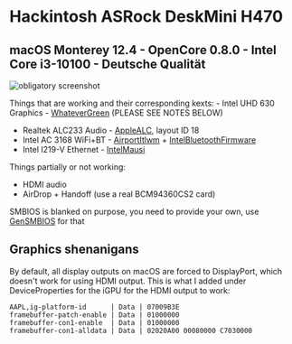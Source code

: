 # Hackintosh ASRock DeskMini H470
## macOS Monterey 12.4 - OpenCore 0.8.0 - Intel Core i3-10100 - Deutsche Qualität

![obligatory screenshot](/images/skrienshod.png)

Things that are working and their corresponding kexts: - Intel UHD 630 Graphics - [WhateverGreen](https://github.com/acidanthera/WhateverGreen) (PLEASE SEE NOTES BELOW)
- Realtek ALC233 Audio - [AppleALC](https://github.com/acidanthera/AppleALC), layout ID 18 
- Intel AC 3168 WiFi+BT - [AirportItlwm](https://github.com/OpenIntelWireless/itlwm) + [IntelBluetoothFirmware](https://github.com/OpenIntelWireless/IntelBluetoothFirmware) 
- Intel I219-V Ethernet - [IntelMausi](https://github.com/acidanthera/IntelMausi)

Things partially or not working:
- HDMI audio
- AirDrop + Handoff (use a real BCM94360CS2 card)

SMBIOS is blanked on purpose, you need to provide your own, use 
[GenSMBIOS](https://github.com/corpnewt/GenSMBIOS) for that

## Graphics shenanigans

By default, all display outputs on macOS are forced to DisplayPort, which 
doesn't work for using HDMI output. This is what I added under 
DeviceProperties for the iGPU for the HDMI output to work:

```
AAPL,ig-platform-id      | Data | 07009B3E
framebuffer-patch-enable | Data | 01000000
framebuffer-con1-enable  | Data | 01000000
framebuffer-con1-alldata | Data | 02020A00 00080000 C7030000
```
